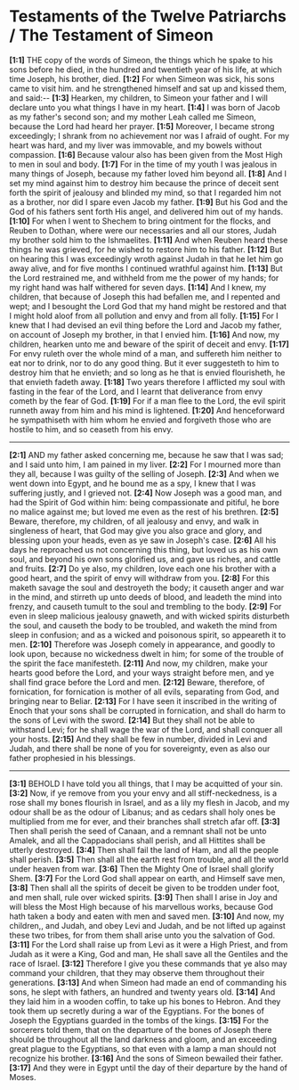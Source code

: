 # Testaments of the Twelve Patriarchs / The Testament of Simeon

**[1:1]** THE copy of the words of Simeon, the things which he spake to his sons before he died, in the hundred and twentieth year of his life, at which time Joseph, his brother, died.
**[1:2]** For when Simeon was sick, his sons came to visit him. and he strengthened himself and sat up and kissed them, and said:--
**[1:3]** Hearken, my children, to Simeon your father and I will declare unto you what things I have in my heart.
**[1:4]** I was born of Jacob as my father's second son; and my mother Leah called me Simeon, because the Lord had heard her prayer.
**[1:5]** Moreover, I became strong exceedingly; I shrank from no achievement nor was I afraid of ought. For my heart was hard, and my liver was immovable, and my bowels without compassion.
**[1:6]** Because valour also has been given from the Most High to men in soul and body.
**[1:7]** For in the time of my youth I was jealous in many things of Joseph, because my father loved him beyond all.
**[1:8]** And I set my mind against him to destroy him because the prince of deceit sent forth the spirit of jealousy and blinded my mind, so that I regarded him not as a brother, nor did I spare even Jacob my father.
**[1:9]** But his God and the God of his fathers sent forth His angel, and delivered him out of my hands.
**[1:10]** For when I went to Shechem to bring ointment for the flocks, and Reuben to Dothan, where were our necessaries and all our stores, Judah my brother sold him to the Ishmaelites.
**[1:11]** And when Reuben heard these things he was grieved, for he wished to restore him to his father.
**[1:12]** But on hearing this I was exceedingly wroth against Judah in that he let him go away alive, and for five months I continued wrathful against him.
**[1:13]** But the Lord restrained me, and withheld from me the power of my hands; for my right hand was half withered for seven days.
**[1:14]** And I knew, my children, that because of Joseph this had befallen me, and I repented and wept; and I besought the Lord God that my hand might be restored and that I might hold aloof from all pollution and envy and from all folly.
**[1:15]** For I knew that I had devised an evil thing before the Lord and Jacob my father, on account of Joseph my brother, in that I envied him.
**[1:16]** And now, my children, hearken unto me and beware of the spirit of deceit and envy.
**[1:17]** For envy ruleth over the whole mind of a man, and suffereth him neither to eat nor to drink, nor to do any good thing. But it ever suggesteth to him to destroy him that he envieth; and so long as he that is envied flourisheth, he that envieth fadeth away.
**[1:18]** Two years therefore I afflicted my soul with fasting in the fear of the Lord, and I learnt that deliverance from envy cometh by the fear of God.
**[1:19]** For if a man flee to the Lord, the evil spirit runneth away from him and his mind is lightened.
**[1:20]** And henceforward he sympathiseth with him whom he envied and forgiveth those who are hostile to him, and so ceaseth from his envy.

---

**[2:1]** AND my father asked concerning me, because he saw that I was sad; and I said unto him, I am pained in my liver.
**[2:2]** For I mourned more than they all, because I was guilty of the selling of Joseph.
**[2:3]** And when we went down into Egypt, and he bound me as a spy, I knew that I was suffering justly, and I grieved not.
**[2:4]** Now Joseph was a good man, and had the Spirit of God within him: being compassionate and pitiful, he bore no malice against me; but loved me even as the rest of his brethren.
**[2:5]** Beware, therefore, my children, of all jealousy and envy, and walk in singleness of heart, that God may give you also grace and glory, and blessing upon your heads, even as ye saw in Joseph's case.
**[2:6]** All his days he reproached us not concerning this thing, but loved us as his own soul, and beyond his own sons glorified us, and gave us riches, and cattle and fruits.
**[2:7]** Do ye also, my children, love each one his brother with a good heart, and the spirit of envy will withdraw from you.
**[2:8]** For this maketh savage the soul and destroyeth the body; it causeth anger and war in the mind, and stirreth up unto deeds of blood, and leadeth the mind into frenzy, and causeth tumult to the soul and trembling to the body.
**[2:9]** For even in sleep malicious jealousy gnaweth, and with wicked spirits disturbeth the soul, and causeth the body to be troubled, and waketh the mind from sleep in confusion; and as a wicked and poisonous spirit, so appeareth it to men.
**[2:10]** Therefore was Joseph comely in appearance, and goodly to look upon, because no wickedness dwelt in him; for some of the trouble of the spirit the face manifesteth.
**[2:11]** And now, my children, make your hearts good before the Lord, and your ways straight before men, and ye shall find grace before the Lord and men.
**[2:12]** Beware, therefore, of fornication, for fornication is mother of all evils, separating from God, and bringing near to Beliar.
**[2:13]** For I have seen it inscribed in the writing of Enoch that your sons shall be corrupted in fornication, and shall do harm to the sons of Levi with the sword.
**[2:14]** But they shall not be able to withstand Levi; for he shall wage the war of the Lord, and shall conquer all your hosts.
**[2:15]** And they shall be few in number, divided in Levi and Judah, and there shall be none of you for sovereignty, even as also our father prophesied in his blessings.

---

**[3:1]** BEHOLD I have told you all things, that I may be acquitted of your sin.
**[3:2]** Now, if ye remove from you your envy and all stiff-neckedness, is a rose shall my bones flourish in Israel, and as a lily my flesh in Jacob, and my odour shall be as the odour of Libanus; and as cedars shall holy ones be multiplied from me for ever, and their branches shall stretch afar off.
**[3:3]** Then shall perish the seed of Canaan, and a remnant shall not be unto Amalek, and all the Cappadocians shall perish, and all Hittites shall be utterly destroyed.
**[3:4]** Then shall fail the land of Ham, and all the people shall perish.
**[3:5]** Then shall all the earth rest from trouble, and all the world under heaven from war.
**[3:6]** Then the Mighty One of Israel shall glorify Shem.
**[3:7]** For the Lord God shall appear on earth, and Himself save men,
**[3:8]** Then shall all the spirits of deceit be given to be trodden under foot, and men shall, rule over wicked spirits.
**[3:9]** Then shall I arise in Joy and will bless the Most High because of his marvellous works, because God hath taken a body and eaten with men and saved men.
**[3:10]** And now, my children,, and Judah, and obey Levi and Judah, and be not lifted up against these two tribes, for from them shall arise unto you the salvation of God.
**[3:11]** For the Lord shall raise up from Levi as it were a High Priest, and from Judah as it were a King, God and man, He shall save all the Gentiles and the race of Israel.
**[3:12]** Therefore I give you these commands that ye also may command your children, that they may observe them throughout their generations.
**[3:13]** And when Simeon had made an end of commanding his sons, he slept with fathers, an hundred and twenty years old.
**[3:14]** And they laid him in a wooden coffin, to take up his bones to Hebron. And they took them up secretly during a war of the Egyptians. For the bones of Joseph the Egyptians guarded in the tombs of the kings.
**[3:15]** For the sorcerers told them, that on the departure of the bones of Joseph there should be throughout all the land darkness and gloom, and an exceeding great plague to the Egyptians, so that even with a lamp a man should not recognize his brother.
**[3:16]** And the sons of Simeon bewailed their father.
**[3:17]** And they were in Egypt until the day of their departure by the hand of Moses.
